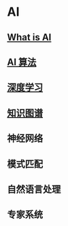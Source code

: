 AI
=======

## [What is AI](WhatIs.md)

## [AI 算法](AI-Algos/README.md)

## [深度学习](DL/README.md)

## [知识图谱](KnowledgeGraph/README.md)

## 神经网络

## 模式匹配

## 自然语言处理

## 专家系统


